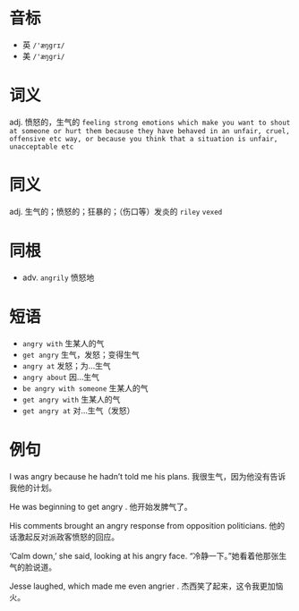 # 音标

- 英 `/'æŋgrɪ/`
- 美 `/'æŋɡri/`

# 词义

adj. 愤怒的，生气的
`feeling strong emotions which make you want to shout at someone or hurt them because they have behaved in an unfair, cruel, offensive etc way, or because you think that a situation is unfair, unacceptable etc`

# 同义

adj. 生气的；愤怒的；狂暴的；（伤口等）发炎的
`riley` `vexed`

# 同根

- adv. `angrily` 愤怒地

# 短语

- `angry with` 生某人的气
- `get angry` 生气，发怒；变得生气
- `angry at` 发怒；为…生气
- `angry about` 因…生气
- `be angry with someone` 生某人的气
- `get angry with` 生某人的气
- `get angry at` 对...生气（发怒）

# 例句

I was angry because he hadn’t told me his plans.
我很生气，因为他没有告诉我他的计划。

He was beginning to get angry .
他开始发脾气了。

His comments brought an angry response from opposition politicians.
他的话激起反对派政客愤怒的回应。

‘Calm down,’ she said, looking at his angry face.
“冷静一下。”她看着他那张生气的脸说道。

Jesse laughed, which made me even angrier .
杰西笑了起来，这令我更加恼火。



